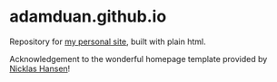 # adamduan.github.io
Repository for [my personal site](https://adam-duan.github.io/), built with plain html.

Acknowledgement to the wonderful homepage template provided by [Nicklas Hansen](https://nicklashansen.github.io/)!

